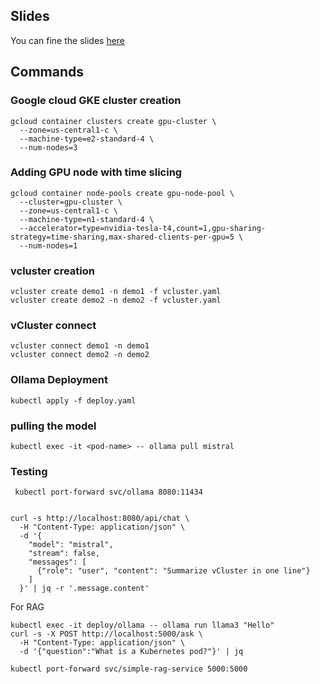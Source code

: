 ## Slides
You can fine the slides [here](https://docs.google.com/presentation/d/1qQUNuIBocdBape2Duc-VSDrZFqRNXS-ybD_5HmaeYYU/edit?usp=sharing)

## Commands

### Google cloud GKE cluster creation 
```
gcloud container clusters create gpu-cluster \                     
  --zone=us-central1-c \
  --machine-type=e2-standard-4 \
  --num-nodes=3                      
```
### Adding GPU node with time slicing
```
gcloud container node-pools create gpu-node-pool \
  --cluster=gpu-cluster \
  --zone=us-central1-c \        
  --machine-type=n1-standard-4 \
  --accelerator=type=nvidia-tesla-t4,count=1,gpu-sharing-strategy=time-sharing,max-shared-clients-per-gpu=5 \
  --num-nodes=1
```
### vcluster creation 

```
vcluster create demo1 -n demo1 -f vcluster.yaml
vcluster create demo2 -n demo2 -f vcluster.yaml

```

### vCluster connect 

```
vcluster connect demo1 -n demo1
vcluster connect demo2 -n demo2
```

### Ollama Deployment 
```
kubectl apply -f deploy.yaml
```
### pulling the model
```
kubectl exec -it <pod-name> -- ollama pull mistral
```

### Testing 
```
 kubectl port-forward svc/ollama 8080:11434
```
```

curl -s http://localhost:8080/api/chat \
  -H "Content-Type: application/json" \
  -d '{
    "model": "mistral",
    "stream": false,
    "messages": [
      {"role": "user", "content": "Summarize vCluster in one line"}
    ]
  }' | jq -r '.message.content'
```

For RAG 
```
kubectl exec -it deploy/ollama -- ollama run llama3 "Hello"
curl -s -X POST http://localhost:5000/ask \ 
  -H "Content-Type: application/json" \
  -d '{"question":"What is a Kubernetes pod?"}' | jq

kubectl port-forward svc/simple-rag-service 5000:5000

```
